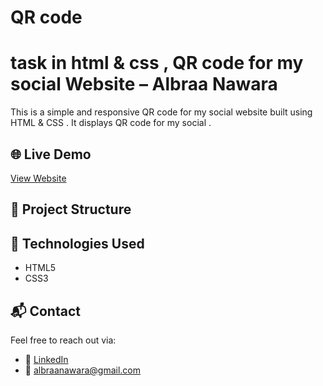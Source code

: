 # QR code
# task in html & css , QR code for my social Website – Albraa Nawara

This is a simple and responsive QR code for my social website built using HTML & CSS . It displays QR code for my social .

## 🌐 Live Demo

[View Website]()

## 📁 Project Structure


## 🚀 Technologies Used

- HTML5
- CSS3



## 📬 Contact

Feel free to reach out via:

- 💼 [LinkedIn](https://www.linkedin.com/in/albraa-nawara/)
- 📧 albraanawara@gmail.com
